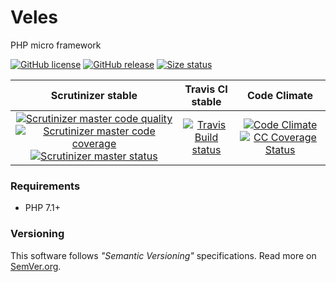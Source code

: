 # Veles

PHP micro framework

[![GitHub license][License img]][License src] [![GitHub release][Release img]][Release src] [![Size status][Size img]][Release src]

| Scrutinizer stable | Travis CI stable | Code Climate |
|:----------------:|:----------------:|:--------------------:|
| [![Scrutinizer master code quality][Scrutinizer master quality image]][Scrutinizer master src] [![Scrutinizer master code coverage][Scrutinizer master coverage image]][Scrutinizer master coverage src] [![Scrutinizer master status][Scrutinizer master status image]][Scrutinizer master status src] | [![Travis Build status][Travis image]][Travis repo] | [![Code Climate][CC Quality status]][CC Quality src] [![CC Coverage Status][CC Coverage image]][CC Coverage repo]  |

### Requirements
* PHP 7.1+

### Versioning

This software follows *"Semantic Versioning"* specifications.
Read more on [SemVer.org](http://semver.org).

  [Travis image]: https://travis-ci.org/nafigator/Veles.svg?branch=master
  [Travis repo]: https://travis-ci.org/nafigator/Veles
  [CC quality status]: https://api.codeclimate.com/v1/badges/2eefff871ca704c3d18c/maintainability
  [CC quality src]: https://codeclimate.com/github/nafigator/Veles/maintainability
  [CC coverage image]: https://api.codeclimate.com/v1/badges/2eefff871ca704c3d18c/test_coverage
  [CC coverage repo]: https://codeclimate.com/github/nafigator/Veles/test_coverage
  [License img]: https://img.shields.io/badge/license-BSD3-brightgreen.svg
  [License src]: https://tldrlegal.com/license/bsd-3-clause-license-(revised)
  [Release img]: https://img.shields.io/badge/release-0.66.0-orange.svg
  [Release src]: https://github.com/nafigator/Veles
  [Size img]: https://img.shields.io/badge/size-556K-blue.svg
  [Scrutinizer master quality image]: https://scrutinizer-ci.com/g/nafigator/Veles/badges/quality-score.png?b=master
  [Scrutinizer master src]: https://scrutinizer-ci.com/g/nafigator/Veles/?branch=master
  [Scrutinizer master coverage image]: https://scrutinizer-ci.com/g/nafigator/Veles/badges/coverage.png?b=master
  [Scrutinizer master coverage src]: https://scrutinizer-ci.com/g/nafigator/Veles/?branch=master
  [Scrutinizer master status image]: https://scrutinizer-ci.com/g/nafigator/Veles/badges/build.png?b=master
  [Scrutinizer master status src]: https://scrutinizer-ci.com/g/nafigator/Veles/?branch=master
